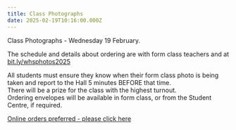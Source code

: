 ```yaml
---
title: Class Photographs
date: 2025-02-19T10:16:00.000Z
---
```

Class Photographs - Wednesday 19 February.  

The schedule and details about ordering are with form class teachers and at
[bit.ly/whsphotos2025 ](https://drive.google.com/file/d/1xXdCPEfZWDBegHsrPxKpBmt7Pm1-lkL3/view) 

All students must ensure they know when their form class photo is being taken and report to the Hall 5 minutes BEFORE that time.  
There will be a prize for the class with the highest turnout.  
Ordering envelopes will be available in form class, or from the Student Centre, if required.

[Online orders preferred - please click here](https://orders.lcscott.co.nz/ordering/identify)

